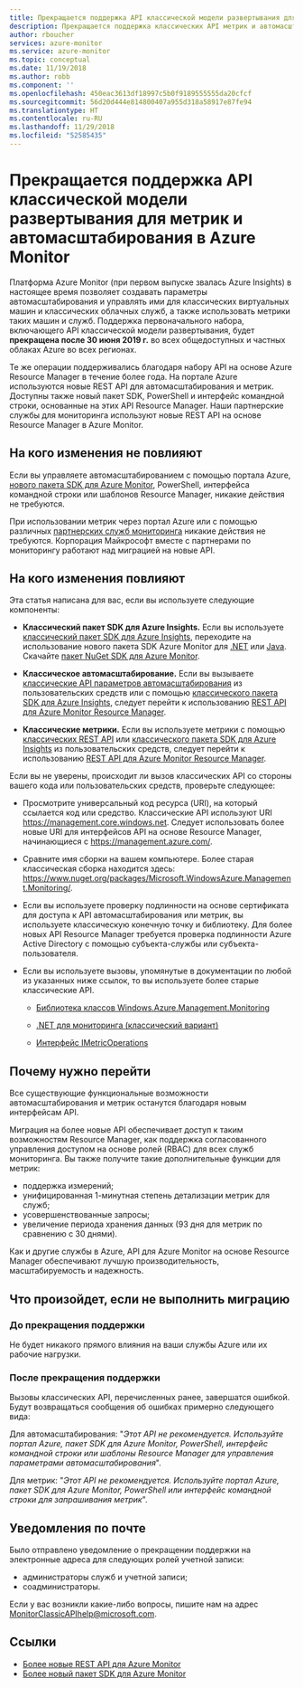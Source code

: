 ```yaml
---
title: Прекращается поддержка API классической модели развертывания для метрик и автомасштабирования в Azure Monitor
description: Прекращается поддержка классических API метрик и автомасштабирования, именуемых также моделью развертывания RDFE или Azure Service Management (ASM)
author: rboucher
services: azure-monitor
ms.service: azure-monitor
ms.topic: conceptual
ms.date: 11/19/2018
ms.author: robb
ms.component: ''
ms.openlocfilehash: 450eac3613df18997c5b0f9189555555da20cfcf
ms.sourcegitcommit: 56d20d444e814800407a955d318a58917e87fe94
ms.translationtype: HT
ms.contentlocale: ru-RU
ms.lasthandoff: 11/29/2018
ms.locfileid: "52585435"
---
```

# <a name="azure-monitor-retirement-of-classic-deployment-model-apis-for-metrics-and-autoscale"></a>Прекращается поддержка API классической модели развертывания для метрик и автомасштабирования в Azure Monitor

Платформа Azure Monitor (при первом выпуске звалась Azure Insights) в настоящее время позволяет создавать параметры автомасштабирования и управлять ими для классических виртуальных машин и классических облачных служб, а также использовать метрики таких машин и служб. Поддержка первоначального набора, включающего API классической модели развертывания, будет **прекращена после 30 июня 2019 г.** во всех общедоступных и частных облаках Azure во всех регионах.   

Те же операции поддерживались благодаря набору API на основе Azure Resource Manager в течение более года. На портале Azure используются новые REST API для автомасштабирования и метрик. Доступны также новый пакет SDK, PowerShell и интерфейс командной строки, основанные на этих API Resource Manager. Наши партнерские службы для мониторинга используют новые REST API на основе Resource Manager в Azure Monitor.  

## <a name="who-is-not-affected"></a>На кого изменения не повлияют

Если вы управляете автомасштабированием с помощью портала Azure, [нового пакета SDK для Azure Monitor](https://www.nuget.org/packages/Microsoft.Azure.Management.Monitor/), PowerShell, интерфейса командной строки или шаблонов Resource Manager, никакие действия не требуются.  

При использовании метрик через портал Azure или с помощью различных [партнерских служб мониторинга](../../monitoring-and-diagnostics/monitoring-partners.md) никакие действия не требуются. Корпорация Майкрософт вместе с партнерами по мониторингу работают над миграцией на новые API.

## <a name="who-is-affected"></a>На кого изменения повлияют

Эта статья написана для вас, если вы используете следующие компоненты:

- **Классический пакет SDK для Azure Insights.** Если вы используете [классический пакет SDK для Azure Insights](https://www.nuget.org/packages/Microsoft.WindowsAzure.Management.Monitoring/), переходите на использование нового пакета SDK Azure Monitor для [.NET](https://github.com/azure/azure-libraries-for-net#download) или [Java](https://github.com/azure/azure-libraries-for-java#download). Скачайте [пакет NuGet SDK для Azure Monitor](https://www.nuget.org/packages/Microsoft.Azure.Management.Monitor/).

- **Классическое автомасштабирование.** Если вы вызываете [классические API параметров автомасштабирования](https://msdn.microsoft.com/library/azure/mt348562.aspx) из пользовательских средств или с помощью [классического пакета SDK для Azure Insights](https://www.nuget.org/packages/Microsoft.WindowsAzure.Management.Monitoring/), следует перейти к использованию [REST API для Azure Monitor Resource Manager](https://docs.microsoft.com/rest/api/monitor/autoscalesettings).

- **Классические метрики.** Если вы используете метрики с помощью [классических REST API](https://msdn.microsoft.com/library/azure/dn510374.aspx) или [классического пакета SDK для Azure Insights](https://www.nuget.org/packages/Microsoft.WindowsAzure.Management.Monitoring/) из пользовательских средств, следует перейти к использованию [REST API для Azure Monitor Resource Manager](https://docs.microsoft.com/rest/api/monitor/autoscalesettings). 

Если вы не уверены, происходит ли вызов классических API со стороны вашего кода или пользовательских средств, проверьте следующее:

- Просмотрите универсальный код ресурса (URI), на который ссылается код или средство. Классические API используют URI https://management.core.windows.net. Следует использовать более новые URI для интерфейсов API на основе Resource Manager, начинающиеся с https://management.azure.com/.

- Сравните имя сборки на вашем компьютере. Более старая классическая сборка находится здесь: https://www.nuget.org/packages/Microsoft.WindowsAzure.Management.Monitoring/.

- Если вы используете проверку подлинности на основе сертификата для доступа к API автомасштабирования или метрик, вы используете классическую конечную точку и библиотеку. Для более новых API Resource Manager требуется проверка подлинности Azure Active Directory с помощью субъекта-службы или субъекта-пользователя.

- Если вы используете вызовы, упомянутые в документации по любой из указанных ниже ссылок, то вы используете более старые классические API.

  - [Библиотека классов Windows.Azure.Management.Monitoring](https://docs.microsoft.com/previous-versions/azure/dn510414(v=azure.100))

  - [.NET для мониторинга (классический вариант)](https://docs.microsoft.com/previous-versions/azure/reference/mt348562(v%3dazure.100))

  - [Интерфейс IMetricOperations](https://docs.microsoft.com/previous-versions/azure/reference/dn802395(v%3dazure.100))

## <a name="why-you-should-switch"></a>Почему нужно перейти

Все существующие функциональные возможности автомасштабирования и метрик останутся благодаря новым интерфейсам API.  

Миграция на более новые API обеспечивает доступ к таким возможностям Resource Manager, как поддержка согласованного управления доступом на основе ролей (RBAC) для всех служб мониторинга. Вы также получите такие дополнительные функции для метрик: 

- поддержка измерений;
- унифицированная 1-минутная степень детализации метрик для служб; 
- усовершенствованные запросы;
- увеличение периода хранения данных (93 дня для метрик по сравнению с 30 днями). 

Как и другие службы в Azure, API для Azure Monitor на основе Resource Manager обеспечивают лучшую производительность, масштабируемость и надежность. 

## <a name="what-happens-if-you-do-not-migrate"></a>Что произойдет, если не выполнить миграцию

### <a name="before-retirement"></a>До прекращения поддержки

Не будет никакого прямого влияния на ваши службы Azure или их рабочие нагрузки.  

### <a name="after-retirement"></a>После прекращения поддержки

Вызовы классических API, перечисленных ранее, завершатся ошибкой. Будут возвращаться сообщения об ошибках примерно следующего вида:

Для автомасштабирования: "*Этот API не рекомендуется. Используйте портал Azure, пакет SDK для Azure Monitor, PowerShell, интерфейс командной строки или шаблоны Resource Manager для управления параметрами автомасштабирования*".  

Для метрик: "*Этот API не рекомендуется. Используйте портал Azure, пакет SDK для Azure Monitor, PowerShell или интерфейс командной строки для запрашивания метрик*".

## <a name="email-notifications"></a>Уведомления по почте

Было отправлено уведомление о прекращении поддержки на электронные адреса для следующих ролей учетной записи: 

- администраторы служб и учетной записи;
- соадминистраторы.  

Если у вас возникли какие-либо вопросы, пишите нам на адрес MonitorClassicAPIhelp@microsoft.com.  

## <a name="references"></a>Ссылки

- [Более новые REST API для Azure Monitor](https://docs.microsoft.com/rest/api/monitor/) 
- [Более новый пакет SDK для Azure Monitor](https://www.nuget.org/packages/Microsoft.Azure.Management.Monitor/)
